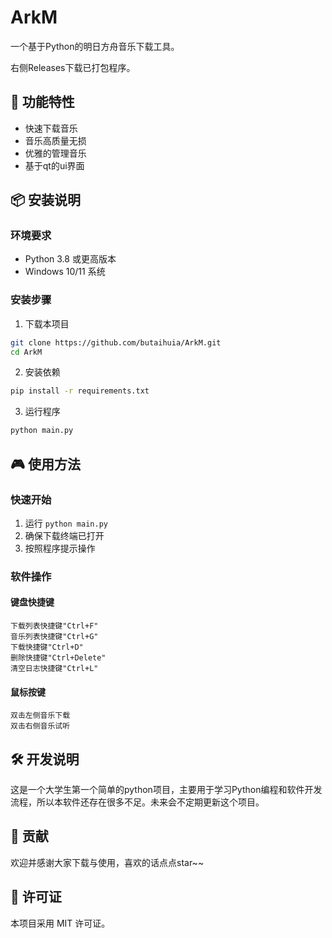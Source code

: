 # ArkM

一个基于Python的明日方舟音乐下载工具。

右侧Releases下载已打包程序。

## 🚀 功能特性

- 快速下载音乐
- 音乐高质量无损  
- 优雅的管理音乐
- 基于qt的ui界面

## 📦 安装说明

### 环境要求
- Python 3.8 或更高版本
- Windows 10/11 系统

### 安装步骤
1. 下载本项目
```bash
git clone https://github.com/butaihuia/ArkM.git
cd ArkM
```

2. 安装依赖
```bash
pip install -r requirements.txt
```

3. 运行程序
```bash
python main.py
```

## 🎮 使用方法
### 快速开始
1. 运行 `python main.py`
2. 确保下载终端已打开
3. 按照程序提示操作
### 软件操作
#### 键盘快捷键
    下载列表快捷键"Ctrl+F"
    音乐列表快捷键"Ctrl+G"
    下载快捷键"Ctrl+D"
    删除快捷键"Ctrl+Delete"
    清空日志快捷键"Ctrl+L"
#### 鼠标按键
    双击左侧音乐下载
    双击右侧音乐试听

## 🛠️ 开发说明

这是一个大学生第一个简单的python项目，主要用于学习Python编程和软件开发流程，所以本软件还存在很多不足。未来会不定期更新这个项目。

## 🤝 贡献

欢迎并感谢大家下载与使用，喜欢的话点点star~~

## 📄 许可证

本项目采用 MIT 许可证。